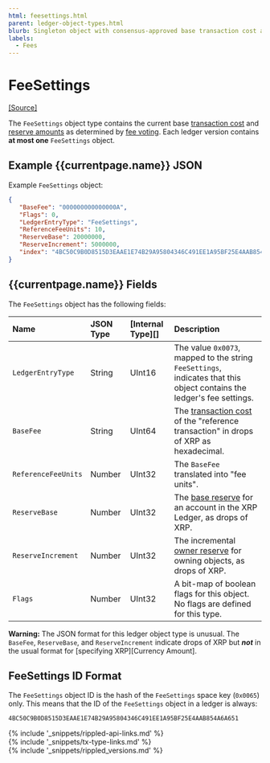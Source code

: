 ```yaml
---
html: feesettings.html
parent: ledger-object-types.html
blurb: Singleton object with consensus-approved base transaction cost and reserve requirements.
labels:
  - Fees
---
```

# FeeSettings
[[Source]](https://github.com/ripple/rippled/blob/master/src/ripple/protocol/impl/LedgerFormats.cpp#L115-L120 "Source")

The `FeeSettings` object type contains the current base [transaction cost](transaction-cost.html) and [reserve amounts](reserves.html) as determined by [fee voting](fee-voting.html). Each ledger version contains **at most one** `FeeSettings` object.

## Example {{currentpage.name}} JSON

Example `FeeSettings` object:

```json
{
   "BaseFee": "000000000000000A",
   "Flags": 0,
   "LedgerEntryType": "FeeSettings",
   "ReferenceFeeUnits": 10,
   "ReserveBase": 20000000,
   "ReserveIncrement": 5000000,
   "index": "4BC50C9B0D8515D3EAAE1E74B29A95804346C491EE1A95BF25E4AAB854A6A651"
}
```

## {{currentpage.name}} Fields

The `FeeSettings` object has the following fields:

| Name                | JSON Type | [Internal Type][] | Description            |
|:--------------------|:----------|:------------------|:-----------------------|
| `LedgerEntryType`   | String    | UInt16            | The value `0x0073`, mapped to the string `FeeSettings`, indicates that this object contains the ledger's fee settings. |
| `BaseFee`           | String    | UInt64            | The [transaction cost](transaction-cost.html) of the "reference transaction" in drops of XRP as hexadecimal. |
| `ReferenceFeeUnits` | Number    | UInt32            | The `BaseFee` translated into "fee units". |
| `ReserveBase`       | Number    | UInt32            | The [base reserve](reserves.html#base-reserve-and-owner-reserve) for an account in the XRP Ledger, as drops of XRP. |
| `ReserveIncrement`  | Number    | UInt32            | The incremental [owner reserve](reserves.html#base-reserve-and-owner-reserve) for owning objects, as drops of XRP. |
| `Flags`             | Number    | UInt32            | A bit-map of boolean flags for this object. No flags are defined for this type. |

**Warning:** The JSON format for this ledger object type is unusual. The `BaseFee`, `ReserveBase`, and `ReserveIncrement` indicate drops of XRP but ***not*** in the usual format for [specifying XRP][Currency Amount].

## FeeSettings ID Format

The `FeeSettings` object ID is the hash of the `FeeSettings` space key (`0x0065`) only. This means that the ID of the `FeeSettings` object in a ledger is always:

```
4BC50C9B0D8515D3EAAE1E74B29A95804346C491EE1A95BF25E4AAB854A6A651
```

<!--{# common link defs #}-->
{% include '_snippets/rippled-api-links.md' %}			
{% include '_snippets/tx-type-links.md' %}			
{% include '_snippets/rippled_versions.md' %}
